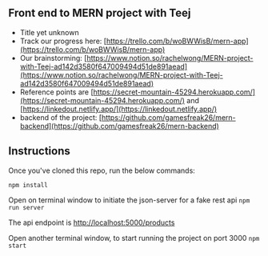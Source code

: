 ## Front end to MERN project with Teej

* Title yet unknown
* Track our progress here: [https://trello.com/b/woBWWisB/mern-app](https://trello.com/b/woBWWisB/mern-app)
* Our brainstorming: [https://www.notion.so/rachelwong/MERN-project-with-Teej-ad142d3580f647009494d51de891aead](https://www.notion.so/rachelwong/MERN-project-with-Teej-ad142d3580f647009494d51de891aead)
* Reference points are [https://secret-mountain-45294.herokuapp.com/](https://secret-mountain-45294.herokuapp.com/) and [https://linkedout.netlify.app/](https://linkedout.netlify.app/)
* backend of the project: [https://github.com/gamesfreak26/mern-backend](https://github.com/gamesfreak26/mern-backend)

## Instructions

Once you've cloned this repo, run the below commands:

`npm install`

Open on terminal window to initiate the json-server for a fake rest api
`npm run server`

The api endpoint is [http://localhost:5000/products](http://localhost:5000/products)

Open another terminal window, to start running the project on port 3000
`npm start`
